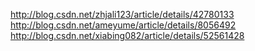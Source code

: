 http://blog.csdn.net/zhjali123/article/details/42780133
http://blog.csdn.net/ameyume/article/details/8056492
http://blog.csdn.net/xiabing082/article/details/52561428